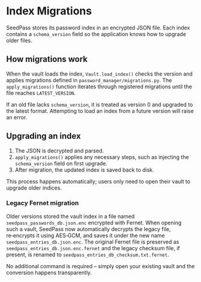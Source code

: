 # Index Migrations

SeedPass stores its password index in an encrypted JSON file. Each index contains
a `schema_version` field so the application knows how to upgrade older files.

## How migrations work

When the vault loads the index, `Vault.load_index()` checks the version and
applies migrations defined in `password_manager/migrations.py`. The
`apply_migrations()` function iterates through registered migrations until the
file reaches `LATEST_VERSION`.

If an old file lacks `schema_version`, it is treated as version 0 and upgraded
to the latest format. Attempting to load an index from a future version will
raise an error.

## Upgrading an index

1. The JSON is decrypted and parsed.
2. `apply_migrations()` applies any necessary steps, such as injecting the
   `schema_version` field on first upgrade.
3. After migration, the updated index is saved back to disk.

This process happens automatically; users only need to open their vault to
upgrade older indices.

### Legacy Fernet migration

Older versions stored the vault index in a file named
`seedpass_passwords_db.json.enc` encrypted with Fernet.  When opening such a
vault, SeedPass now automatically decrypts the legacy file, re‑encrypts it using
AES‑GCM, and saves it under the new name `seedpass_entries_db.json.enc`.
The original Fernet file is preserved as
`seedpass_entries_db.json.enc.fernet` and the legacy checksum file, if present,
is renamed to `seedpass_entries_db_checksum.txt.fernet`.

No additional command is required – simply open your existing vault and the
conversion happens transparently.
